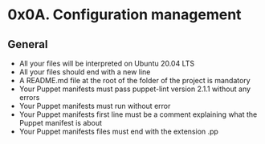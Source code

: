 # 0x0A. Configuration management

## General


 - All your files will be interpreted on Ubuntu 20.04 LTS
 - All your files should end with a new line
 - A README.md file at the root of the folder of the project is mandatory
 - Your Puppet manifests must pass puppet-lint version 2.1.1 without any errors
 - Your Puppet manifests must run without error
 - Your Puppet manifests first line must be a comment explaining what the Puppet manifest is about
 - Your Puppet manifests files must end with the extension .pp
